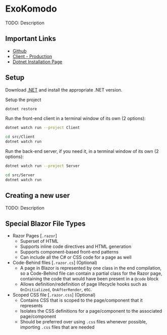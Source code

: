 # ExoKomodo

TODO: Description

## Important Links
- [Github](https://github.com/ExoKomodo/ExoKomodo)
- [Client - Production](https://exokomodo.com)
- [Dotnet Installation Page](https://dotnet.microsoft.com/download)

## Setup
Download [.NET](https://dotnet.microsoft.com/download) and install the appropriate .NET version.

Setup the project
```bash
dotnet restore
```
Run the front-end client in a terminal window of its own (2 options):
```bash
dotnet watch run --project Client
```
```bash
cd src/Client
dotnet watch run
```

Run the back-end server, if you need it, in a terminal window of its own (2 options):
```bash
dotnet watch run --project Server
```
```bash
cd src/Server
dotnet watch run
```

## Creating a new user

TODO: Description

## Special Blazor File Types
- Razor Pages [`.razor`]
    - Superset of HTML
    - Supports inline code directives and HTML generation
    - Supports component-based front-end patterns
    - Can include all the C# or CSS code for a page as well
- Code-Behind fIles [`.razor.cs`] (Optional)
    - A page in Blazor is represented by one class in the end compilation, so a Code-Behind file can contain a partial class for the Razor page, containing the code that would have been present in a `@code` block
    - Allows definition/redefinition of page lifecycle hooks such as `OnInitialized`, `OnAfterRender`, etc. 
- Scoped CSS file [`.razor.css`] (Optional)
    - Contains CSS that is scoped to the page/component that it represents
    - Isolates the CSS definitions for a page/component to the associated page/component
    - Should be preferred over using `.css` files whenever possible, importing `.css` files that are needed
